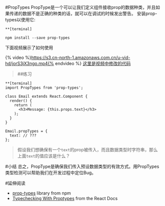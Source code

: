 #PropTypes
PropType是一个可以让我们定义组件接收prop的数据种类，并且如果传递的数据不是正确的种类的话，就可以在调试的时候发出警告。
安装prop-types以使用它:
```
**[terminal]

npm install --save prop-types
```
下面视频展示了如何使用

{% video %}https://s3.cn-north-1.amazonaws.com.cn/u-vid-hd/jorS3jX3ngo.mp4{% endvideo %}
[这里是视频中修改的代码](https://github.com/udacity/reactnd-contacts-complete/commit/a7f4728c61b539863b91752bfe21924eb81f3039)

>##练习
```
**[terminal]
import PropTypes from 'prop-types';

class Email extends React.Component {
  render() {
    return (
      <h3>Message: {this.props.text}</h3>
    );
  }
}

Email.propTypes = {
  text: // ???
};
```
>假设我们想确保有一个`text`的prop被传入，而且数据类型时字符串，那么上面`text`的值应该是什么？

#小结
总之，PropType是确保我们传入预设数据类型的有效方式。用PropTypes类型检测可以帮助我们在开发过程中定位Bug。

#延伸阅读
- [prop-types](https://www.npmjs.com/package/prop-types) library from npm
- [Typechecking With Proptypes](https://facebook.github.io/react/docs/typechecking-with-proptypes.html) from the React Docs

